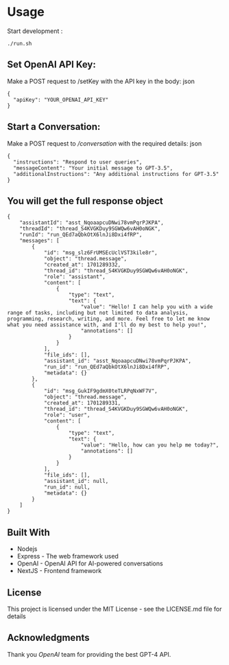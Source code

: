 # Usage


Start development :

```
./run.sh
```

## Set OpenAI API Key:

Make a POST request to /setKey with the API key in the body:
json

```
{
  "apiKey": "YOUR_OPENAI_API_KEY"
}

```

## Start a Conversation:

Make a POST request to _/conversation_ with the required details:
json

```
{
  "instructions": "Respond to user queries",
  "messageContent": "Your initial message to GPT-3.5",
  "additionalInstructions": "Any additional instructions for GPT-3.5"
}

```

## You will get the full response object

```
{
    "assistantId": "asst_NqoaapcuDNwi78vmPqrPJKPA",
    "threadId": "thread_S4KVGKDuy9SGWQw6vAH0oNGK",
    "runId": "run_QEd7aQbkOtX6lnJi8Dxi4fRP",
    "messages": [
        {
            "id": "msg_slz6FrUMSEcUclVST3kile8r",
            "object": "thread.message",
            "created_at": 1701289332,
            "thread_id": "thread_S4KVGKDuy9SGWQw6vAH0oNGK",
            "role": "assistant",
            "content": [
                {
                    "type": "text",
                    "text": {
                        "value": "Hello! I can help you with a wide range of tasks, including but not limited to data analysis, programming, research, writing, and more. Feel free to let me know what you need assistance with, and I'll do my best to help you!",
                        "annotations": []
                    }
                }
            ],
            "file_ids": [],
            "assistant_id": "asst_NqoaapcuDNwi78vmPqrPJKPA",
            "run_id": "run_QEd7aQbkOtX6lnJi8Dxi4fRP",
            "metadata": {}
        },
        {
            "id": "msg_GukIF9gdmX0teTLRPqNxWF7V",
            "object": "thread.message",
            "created_at": 1701289331,
            "thread_id": "thread_S4KVGKDuy9SGWQw6vAH0oNGK",
            "role": "user",
            "content": [
                {
                    "type": "text",
                    "text": {
                        "value": "Hello, how can you help me today?",
                        "annotations": []
                    }
                }
            ],
            "file_ids": [],
            "assistant_id": null,
            "run_id": null,
            "metadata": {}
        }
    ]
}

```

## Built With

- Nodejs
- Express - The web framework used
- OpenAI - OpenAI API for AI-powered conversations
- NextJS - Frontend framework

## License

This project is licensed under the MIT License - see the LICENSE.md file for details

## Acknowledgments

Thank you _OpenAI_ team for providing the best GPT-4 API.
